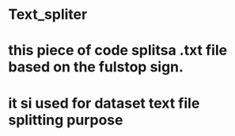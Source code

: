 # Text_spliter

# this piece of code splitsa .txt file based on the fulstop sign.
# it si used for dataset text file splitting purpose
